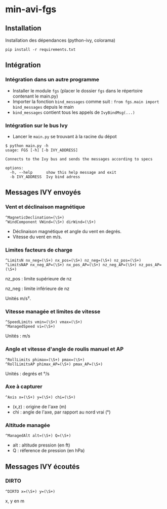 # min-avi-fgs

## Installation

Installation des dépendances (python-ivy, colorama)

```
pip install -r requirements.txt
```

## Intégration

### Intégration dans un autre programme

* Installer le module ``fgs`` (placer le dossier ``fgs`` dans le répertoire contenant le main.py)
* Importer la fonction ``bind_messages`` comme suit : ``from fgs.main import bind_messages`` depuis le main
* ``bind_messages`` contient tous les appels de ``IvyBindMsg(...)``

### Intégration sur le bus Ivy

* Lancer le ``main.py`` se trouvant à la racine du dépot

```
$ python main.py -h
usage: FGS [-h] [-b IVY_ADDRESS]

Connects to the Ivy bus and sends the messages according to specs

options:
  -h, --help      show this help message and exit
  -b IVY_ADDRESS  Ivy bind adress
```

## Messages IVY envoyés

### Vent et déclinaison magnétique

```
^MagneticDeclination=(\S+)
^WindComponent VWind=(\S+) dirWind=(\S+)
```

* Déclinaison magnétique et angle du vent en degrés.
* Vitesse du vent en m/s.

### Limites facteurs de charge

```
^LimitsN nx_neg=(\S+) nx_pos=(\S+) nz_neg=(\S+) nz_pos=(\S+)
^LimitsNAP nx_neg_AP=(\S+) nx_pos_AP=(\S+) nz_neg_AP=(\S+) nz_pos_AP=(\S+)
```

nz_pos : limite supérieure de nz

nz_neg : limite inférieure de nz

Unités m/s².

### Vitesse managée et limites de vitesse

```
^SpeedLimits vmin=(\S+) vmax=(\S+)
^ManagedSpeed vi=(\S+) 
```

Unités : m/s

### Angle et vitesse d'angle de roulis manuel et AP

```
^RollLimits phimax=(\S+) pmax=(\S+)
^RollLimitsAP phimax_AP=(\S+) pmax_AP=(\S+)
```

Unités : degrés et °/s

### Axe à capturer

```
^Axis x=(\S+) y=(\S+) chi=(\S+)
```

* (x,z) : origine de l'axe (m)
* chi : angle de l'axe, par rapport au nord vrai (°)

### Altitude managée

```
^ManagedAlt alt=(\S+) Q=(\S+)
```

* alt : altitude pression (en ft)
* Q : réference de pression (en hPa)

## Messages IVY écoutés

### DIRTO

```
^DIRTO x=(\S+) y=(\S+)
```

x, y en m
